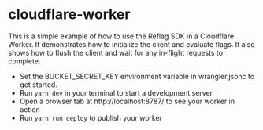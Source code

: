 # cloudflare-worker

This is a simple example of how to use the Reflag SDK in a Cloudflare Worker.
It demonstrates how to initialize the client and evaluate flags.
It also shows how to flush the client and wait for any in-flight requests to complete.

- Set the BUCKET_SECRET_KEY environment variable in wrangler.jsonc to get started.
- Run `yarn dev` in your terminal to start a development server
- Open a browser tab at http://localhost:8787/ to see your worker in action
- Run `yarn run deploy` to publish your worker
